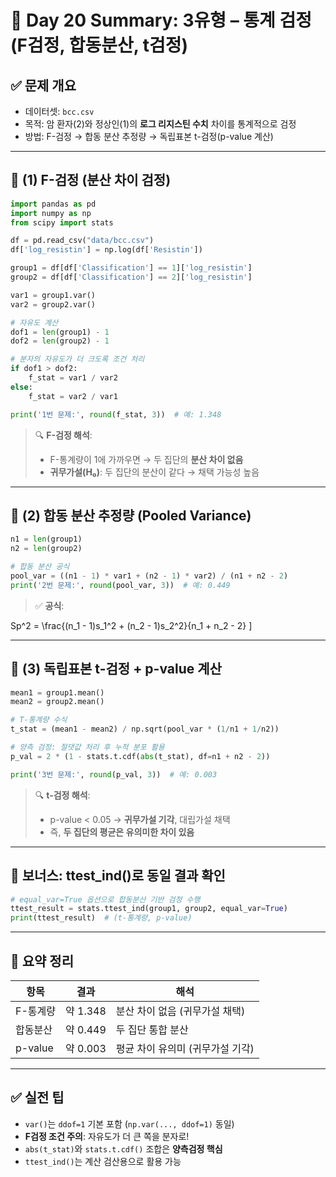 # 📘 Day 20 Summary: 3유형 – 통계 검정 (F검정, 합동분산, t검정)

## ✅ 문제 개요
- 데이터셋: `bcc.csv`  
- 목적: 암 환자(2)와 정상인(1)의 **로그 리지스틴 수치** 차이를 통계적으로 검정  
- 방법: F-검정 → 합동 분산 추정량 → 독립표본 t-검정(p-value 계산)

---

## 🧪 (1) F-검정 (분산 차이 검정)

```python
import pandas as pd
import numpy as np
from scipy import stats

df = pd.read_csv("data/bcc.csv")
df['log_resistin'] = np.log(df['Resistin'])

group1 = df[df['Classification'] == 1]['log_resistin']
group2 = df[df['Classification'] == 2]['log_resistin']

var1 = group1.var()
var2 = group2.var()

# 자유도 계산
dof1 = len(group1) - 1
dof2 = len(group2) - 1

# 분자의 자유도가 더 크도록 조건 처리
if dof1 > dof2:
    f_stat = var1 / var2
else:
    f_stat = var2 / var1

print('1번 문제:', round(f_stat, 3))  # 예: 1.348
````

> 🔍 **F-검정 해석**:
>
> * F-통계량이 1에 가까우면 → 두 집단의 **분산 차이 없음**
> * **귀무가설(H₀)**: 두 집단의 분산이 같다 → 채택 가능성 높음

---

## 🧪 (2) 합동 분산 추정량 (Pooled Variance)

```python
n1 = len(group1)
n2 = len(group2)

# 합동 분산 공식
pool_var = ((n1 - 1) * var1 + (n2 - 1) * var2) / (n1 + n2 - 2)
print('2번 문제:', round(pool_var, 3))  # 예: 0.449
```

> ✅ **공식**:
>
> $$
> $$

Sp^2 = \frac{(n\_1 - 1)s\_1^2 + (n\_2 - 1)s\_2^2}{n\_1 + n\_2 - 2}
]

---

## 🧪 (3) 독립표본 t-검정 + p-value 계산

```python
mean1 = group1.mean()
mean2 = group2.mean()

# T-통계량 수식
t_stat = (mean1 - mean2) / np.sqrt(pool_var * (1/n1 + 1/n2))

# 양측 검정: 절댓값 처리 후 누적 분포 활용
p_val = 2 * (1 - stats.t.cdf(abs(t_stat), df=n1 + n2 - 2))

print('3번 문제:', round(p_val, 3))  # 예: 0.003
```

> 🔍 **t-검정 해석**:
>
> * p-value < 0.05 → **귀무가설 기각**, 대립가설 채택
> * 즉, **두 집단의 평균은 유의미한 차이 있음**

---

## 🧠 보너스: ttest\_ind()로 동일 결과 확인

```python
# equal_var=True 옵션으로 합동분산 기반 검정 수행
ttest_result = stats.ttest_ind(group1, group2, equal_var=True)
print(ttest_result)  # (t-통계량, p-value)
```

---

## 📌 요약 정리

| 항목      | 결과      | 해석                  |
| ------- | ------- | ------------------- |
| F-통계량   | 약 1.348 | 분산 차이 없음 (귀무가설 채택)  |
| 합동분산    | 약 0.449 | 두 집단 통합 분산          |
| p-value | 약 0.003 | 평균 차이 유의미 (귀무가설 기각) |

---

## ✅ 실전 팁

* `var()`는 `ddof=1` 기본 포함 (`np.var(..., ddof=1)` 동일)
* **F검정 조건 주의**: 자유도가 더 큰 쪽을 분자로!
* `abs(t_stat)`와 `stats.t.cdf()` 조합은 **양측검정 핵심**
* `ttest_ind()`는 계산 검산용으로 활용 가능